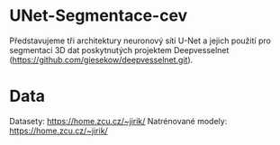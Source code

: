 # UNet-Segmentace-cev
Představujeme tři architektury neuronový sítí U-Net a jejich použití pro segmentaci 3D dat poskytnutých projektem Deepvesselnet (https://github.com/giesekow/deepvesselnet.git). 

# Data
Datasety: https://home.zcu.cz/~jirik/
Natrénované modely: https://home.zcu.cz/~jirik/

